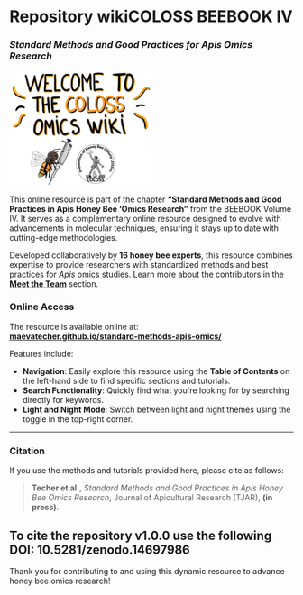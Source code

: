 # **Repository wikiCOLOSS BEEBOOK IV**
### *Standard Methods and Good Practices for Apis Omics Research*

<img src="docs/assets/Manae_sketches-COLOSS.jpg" alt="wikiCOLOSS" style="width:50%;">

This online resource is part of the chapter **“Standard Methods and Good Practices in Apis Honey Bee ‘Omics Research”** from the BEEBOOK Volume IV. It serves as a complementary online resource designed to evolve with advancements in molecular techniques, ensuring it stays up to date with cutting-edge methodologies.

Developed collaboratively by **16 honey bee experts**, this resource combines expertise to provide researchers with standardized methods and best practices for *Apis* omics studies. Learn more about the contributors in the **[Meet the Team](https://maevatecher.github.io/standard-methods-apis-omics/theteam/)** section.

### **Online Access**
The resource is available online at:  
**[maevatecher.github.io/standard-methods-apis-omics/](https://maevatecher.github.io/standard-methods-apis-omics/)**

Features include:
- **Navigation**: Easily explore this resource using the **Table of Contents** on the left-hand side to find specific sections and tutorials.
- **Search Functionality**: Quickly find what you're looking for by searching directly for keywords.
- **Light and Night Mode**: Switch between light and night themes using the toggle in the top-right corner.  

---

### **Citation**
If you use the methods and tutorials provided here, please cite as follows:

> **Techer et al.**, *Standard Methods and Good Practices in Apis Honey Bee Omics Research*, Journal of Apicultural Research (TJAR), **(in press)**.

To cite the repository v1.0.0 use the following DOI: 10.5281/zenodo.14697986
---

Thank you for contributing to and using this dynamic resource to advance honey bee omics research!

